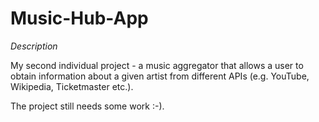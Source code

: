 # Music-Hub-App

*Description*

My second individual project - a music aggregator that allows a user to obtain information about a given artist from different APIs 
(e.g. YouTube, Wikipedia, Ticketmaster etc.).

The project still needs some work :-).
